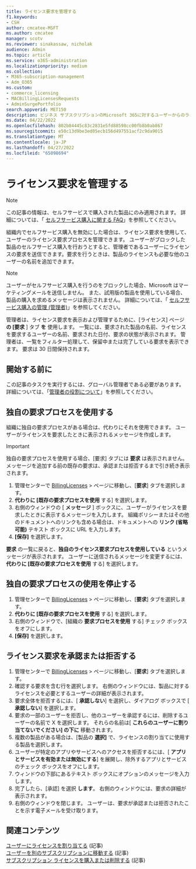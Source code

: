 ```yaml
---
title: ライセンス要求を管理する
f1.keywords:
- CSH
author: cmcatee-MSFT
ms.author: cmcatee
manager: scotv
ms.reviewer: sinakassaw, nicholak
audience: Admin
ms.topic: article
ms.service: o365-administration
ms.localizationpriority: medium
ms.collection:
- M365-subscription-management
- Adm_O365
ms.custom:
- commerce_licensing
- MACBillingLicensesRequests
- AdminSurgePortfolio
search.appverid: MET150
description: ビジネス サブスクリプションのMicrosoft 365に対するユーザーからのライセンス要求を確認および承認または拒否する方法について説明します。
ms.date: 04/22/2022
ms.openlocfilehash: 802b84445c83c2831e5fd88598cc00fb8b0ab867
ms.sourcegitcommit: e50c13d9be3ed05ecb156d497551acf2c9da9015
ms.translationtype: MT
ms.contentlocale: ja-JP
ms.lasthandoff: 04/27/2022
ms.locfileid: "65098694"
---
```

# <a name="manage-license-requests"></a>ライセンス要求を管理する

> [!NOTE]
> この記事の情報は、セルフサービスで購入された製品にのみ適用されます。 詳細については、「 [セルフサービス購入に関する FAQ](../subscriptions/self-service-purchase-faq.yml)」を参照してください。

組織内でセルフサービス購入を無効にした場合は、ライセンス要求を使用して、ユーザーのライセンス要求プロセスを管理できます。 ユーザーがブロックした製品のセルフサービス購入を行おうとすると、管理者であるユーザーにライセンスの要求を送信できます。要求を行うときは、製品のライセンスも必要な他のユーザーの名前を追加できます。

> [!NOTE]
> ユーザーがセルフサービス購入を行うのをブロックした場合、Microsoft はマーケティングメールを送信しません。 また、試用版の製品を使用している場合、製品の購入を求めるメッセージは表示されません。 詳細については、「 [セルフサービス購入の管理 (管理者)](../subscriptions/manage-self-service-purchases-admins.md)」を参照してください。

管理者は、ライセンス要求を表示および管理するために、[ライセンス] ページ **の [要求** ] タブ **を** 使用します。 一覧には、要求された製品の名前、ライセンスを要求するユーザーの名前、要求された日付、要求の状態が表示されます。 管理者は、一覧をフィルター処理して、保留中または完了している要求を表示できます。 要求は 30 日間保持されます。

## <a name="before-you-begin"></a>開始する前に

この記事のタスクを実行するには、グローバル管理者である必要があります。 詳細については、「[管理者の役割について](../../admin/add-users/about-admin-roles.md)」を参照してください。

## <a name="use-your-own-request-process"></a>独自の要求プロセスを使用する

組織に独自の要求プロセスがある場合は、代わりにそれを使用できます。 ユーザーがライセンスを要求したときに表示されるメッセージを作成します。

> [!IMPORTANT]
> 独自の要求プロセスを使用する場合、[要求] タブには **要求** は表示されません。メッセージを追加する前の既存の要求は、承認または拒否するまで引き続き表示されます。

1. 管理センターで <a href="https://go.microsoft.com/fwlink/p/?linkid=842264" target="_blank">BillingLicenses</a>  >  ページに移動し、[**要求**] タブを選択します。
2. **代わりに [既存の要求プロセスを使用** する] を選択します。
3. 右側のウィンドウの [ **メッセージ** ] ボックスに、ユーザーがライセンスを要求したときに表示するメッセージを入力します。 組織ポリシーまたはその他のドキュメントへのリンクも含める場合は、ドキュメントへの **リンク (省略可能)** テキスト ボックスに URL を入力します。
4. **[保存]** を選択します。

**要求** の一覧に戻ると、**独自のライセンス要求プロセスを使用している** というメッセージが表示されます。 ユーザーに送信されるメッセージを変更するには、 **代わりに [既存の要求プロセスを使用** する] を選択します。

## <a name="stop-using-your-own-request-process"></a>独自の要求プロセスの使用を停止する

1. 管理センターで <a href="https://go.microsoft.com/fwlink/p/?linkid=842264" target="_blank">BillingLicenses</a>  >  ページに移動し、[**要求**] タブを選択します。
2. **代わりに [既存の要求プロセスを使用** する] を選択します。
3. 右側のウィンドウで、[組織の **要求プロセスを使用** する] チェック ボックスをオフにします。
4. **[保存]** を選択します。

## <a name="approve-or-deny-a-license-request"></a>ライセンス要求を承認または拒否する

1. 管理センターで <a href="https://go.microsoft.com/fwlink/p/?linkid=842264" target="_blank">BillingLicenses</a>  >  ページに移動し、[**要求**] タブを選択します。
2. 確認する要求を含む行を選択します。 右側のウィンドウには、製品に対するライセンスを必要とするユーザーの詳細が表示されます。
3. 要求全体を拒否するには、[ **承認しない**] を選択し、ダイアログ ボックスで [ **承認しない**] を選択します。
4. 要求の一部のユーザーを拒否し、他のユーザーを承認するには、削除するユーザーの名前で X を選択します。 それらの名前は[ **これらのユーザーに割り当てないでください] の下に** 移動されます。
5. 複数の製品がある場合は、[製品の **選択]** で、ライセンスの割り当てに使用する製品を選択します。
6. ユーザーが特定のアプリやサービスへのアクセスを拒否するには、[ **アプリとサービスを有効または無効にする**] を展開し、除外するアプリとサービスのチェック ボックスをオフにします。
7. ウィンドウの下部にあるテキスト ボックスにオプションのメッセージを入力します。
8. 完了したら、[承認] を選択 **します**。 右側のウィンドウには、要求の詳細が表示されます。
9. 右側のウィンドウを閉じます。
    ユーザーは、要求が承認または拒否されたことを示す電子メールを受け取ります。

## <a name="related-content"></a>関連コンテンツ

[ユーザーにライセンスを割り当てる](../../admin/manage/assign-licenses-to-users.md) (記事)\
[ユーザーを別のサブスクリプションに移動する](../subscriptions/move-users-different-subscription.md) (記事)\
[サブスクリプション ライセンスを購入または削除する](buy-licenses.md) (記事)

